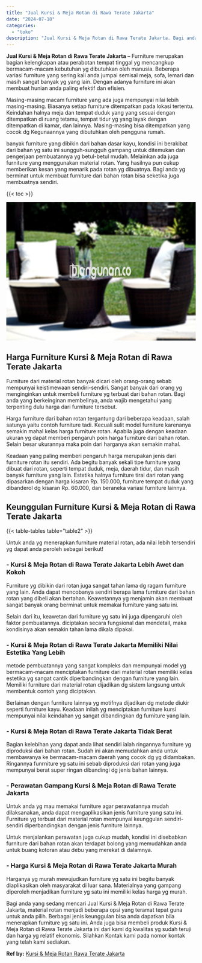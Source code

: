 ```yaml
---
title: "Jual Kursi & Meja Rotan di Rawa Terate Jakarta"
date: "2024-07-18"
categories: 
  - "toko"
description: "Jual Kursi & Meja Rotan di Rawa Terate Jakarta. Bagi anda yang sedang mencari Jual Kursi & Meja Rotan di Rawa Terate Jakarta, material rotan menjadi beberapa..."
---
```


**Jual Kursi & Meja Rotan di Rawa Terate Jakarta** – Furniture merupakan bagian kelengkapan atau perabotan tempat tinggal yg mencangkup bermacam-macam kebutuhan yg dibutuhkan oleh manusia. Beberapa variasi furniture yang sering kali anda jumpai semisal meja, sofa, lemari dan masih sangat banyak yg yang lain. Dengan adanya furniture ini akan membuat hunian anda paling efektif dan efisien.

Masing-masing macam furniture yang ada juga mempunyai nilai lebih masing-masing. Biasanya setiap furniture ditempatkan pada lokasi tertentu. Keindahan halnya meja dan tempat duduk yang yang sesuai dengan ditempatkan di ruang tetamu, tempat tidur yg yang layak dengan ditempatkan di kamar, dan lainnya. Masing-masing bisa ditempatkan yang cocok dg Kegunaannya yang dibutuhkan oleh pengguna rumah.

banyak furniture yang dibikin dari bahan dasar kayu, kondisi ini berakibat dari bahan yg satu ini sungguh-sungguh gampang untuk ditemukan dan pengerjaan pembuatannya yg betul-betul mudah. Melainkan ada juga furniture yang menggunakan material rotan. Yang hasilnya pun cukup memberikan kesan yang menarik pada rotan yg dibuatnya. Bagi anda yg berminat untuk membuat furniture dari bahan rotan bisa seketika juga membuatnya sendiri.

{{< toc >}}

![Jual Kursi & Meja Rotan di Rawa Terate Jakarta](/images/kursi-meja-rotan-murah41.png)

## Harga Furniture Kursi & Meja Rotan di Rawa Terate Jakarta

Furniture dari material rotan banyak dicari oleh orang-orang sebab mempunyai keistimewaan sendiri-sendiri. Sangat banyak dari orang yg menginginkan untuk membeli furniture yg terbuat dari bahan rotan. Bagi anda yang berkeinginan membelinya, anda wajib mengetahui yang terpenting dulu harga dari furniture tersebut.

Harga furniture dari bahan rotan tergantung dari beberapa keadaan, salah satunya yaitu contoh furniture tadi. Kecuali sulit model furniture karenanya semakin mahal kelas harga furniture rotan. Apabila juga dengan keadaan ukuran yg dapat memberi pengaruh poin harga furniture dari bahan rotan. Selain besar ukurannya maka poin dari harganya akan semakin mahal.

Keadaan yang paling memberi pengaruh harga merupakan jenis dari furniture rotan itu sendiri. Ada begitu banyak sekali tipe furniture yang dibuat dari rotan, seperti tempat duduk, meja, daerah tidur, dan masih banyak furniture yang lain. Estetika halnya furniture tirai dari rotan yang dipasarkan dengan harga kisaran Rp. 150.000, furniture tempat duduk yang dibanderol dg kisaran Rp. 60.000, dan beraneka variasi furniture lainnya.

## Keunggulan Furniture Kursi & Meja Rotan di Rawa Terate Jakarta

{{< table-tables table="table2" >}}

Untuk anda yg menerapkan furniture material rotan, ada nilai lebih tersendiri yg dapat anda peroleh sebagai berikut!

### \- Kursi & Meja Rotan di Rawa Terate Jakarta Lebih Awet dan Kokoh

Furniture yg dibikin dari rotan juga sangat tahan lama dg ragam furniture yang lain. Anda dapat mencobanya sendiri berapa lama furniture dari bahan rotan yang dibeli akan bertahan. Keawetannya yg menjamin akan membuat sangat banyak orang berminat untuk memakai furniture yang satu ini.

Selain dari itu, keawetan dari furniture yg satu ini juga dipengaruhi oleh faktor pembuatannya. diciptakan secara fungsional dan mendetail, maka kondisinya akan semakin tahan lama dikala dipakai.

### \- Kursi & Meja Rotan di Rawa Terate Jakarta Memiliki Nilai Estetika Yang Lebih

metode pembuatannya yang sangat kompleks dan mempunyai model yg bermacam-macam menciptakan furniture dari material rotan memiliki kelas estetika yg sangat cantik diperbandingkan dengan furniture yang lain. Memiliki furniture dari material rotan dijadikan dg sistem langsung untuk membentuk contoh yang diciptakan.

Berlainan dengan furniture lainnya yg motifnya dijadikan dg metode diukir seperti furniture kayu. Keadaan inilah yg menciptakan furniture kursi mempunyai nilai keindahan yg sangat dibandingkan dg furniture yang lain.

### \- Kursi & Meja Rotan di Rawa Terate Jakarta Tidak Berat

Bagian kelebihan yang dapat anda lihat sendiri ialah ringannya furniture yg diproduksi dari bahan rotan. Sudah ini akan memudahkan anda untuk membawanya ke bermacam-macam daerah yang cocok dg yg didambakan. Ringannya funrniture yg satu ini sebab diproduksi dari rotan yang juga mempunyai berat super ringan dibandingi dg jenis bahan lainnya.

### \- Perawatan Gampang Kursi & Meja Rotan di Rawa Terate Jakarta

Untuk anda yg mau memakai furniture agar perawatannya mudah dilaksanakan, anda dapat mengaplikasikan jenis furniture yang satu ini. Furniture yg terbuat dari material rotan mempunyai keunggulan sendiri-sendiri diperbandingkan dengan jenis furniture lainnya.

Untuk menjalankan perawatan juga cukup mudah, kondisi ini disebabkan furniture dari bahan rotan akan terdapat bolong yang memudahkan anda untuk buang kotoran atau debu yang merekat di dalamnya.

### \- Harga Kursi & Meja Rotan di Rawa Terate Jakarta Murah

Harganya yg murah mewujudkan furniture yg satu ini begitu banyak diaplikasikan oleh masyarakat di luar sana. Materialnya yang gampang diperoleh menjadikan furniture yg satu ini memiliki kelas harga yg murah.

Bagi anda yang sedang mencari Jual Kursi & Meja Rotan di Rawa Terate Jakarta, material rotan menjadi beberapa opsi yang teramat tepat guna untuk anda pilih. Berbagai jenis keunggulan bisa anda dapatkan bila menerapkan furniture yg satu ini. Anda juga bisa membeli produk Kursi & Meja Rotan di Rawa Terate Jakarta ini dari kami dg kwalitas yg sudah teruji dan harga yg relatif ekonomis. Silahkan Kontak kami pada nomor kontak yang telah kami sediakan.

**Ref by:** [Kursi & Meja Rotan Rawa Terate Jakarta](https://id.wikipedia.org/wiki/Kursi)
